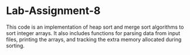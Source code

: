 # Lab-Assignment-8

This code is an implementation of heap sort and merge sort algorithms to sort integer arrays. It also includes functions for parsing data from input files, printing the arrays, and tracking the extra memory allocated during sorting.

